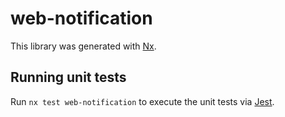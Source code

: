 # web-notification

This library was generated with [Nx](https://nx.dev).

## Running unit tests

Run `nx test web-notification` to execute the unit tests via [Jest](https://jestjs.io).
